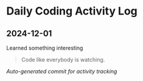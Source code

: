 # Daily Coding Activity Log

## 2024-12-01

Learned something interesting

> Code like everybody is watching.

*Auto-generated commit for activity tracking*
